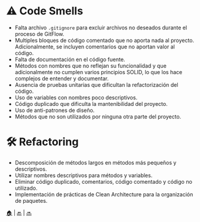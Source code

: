 # ⚠️ Code Smells
- Falta archivo `.gitignore` para excluir archivos no deseados durante el proceso de GitFlow.
- Multiples bloques de código comentado que no aporta nada al proyecto. Adicionalmente, se
  incluyen comentarios que no aportan valor al código.
- Falta de documentación en el código fuente.
- Métodos con nombres que no reflejan su funcionalidad y que adicionalmente no cumplen varios
  principios SOLID, lo que los hace complejos de entender y documentar.
- Ausencia de pruebas unitarias que dificultan la refactorización del código.
- Uso de variables con nombres poco descriptivos.
- Código duplicado que dificulta la mantenibilidad del proyecto.
- Uso de anti-patrones de diseño.
- Métodos que no son utilizados por ninguna otra parte del proyecto.

# 🛠️ Refactoring
- Descomposición de métodos largos en métodos más pequeños y descriptivos.
- Utilizar nombres descriptivos para métodos y variables.
- Eliminar código duplicado, comentarios, código comentado y código no utilizado.
- Implementación de prácticas de Clean Architecture para la organización de paquetes.

[🏠](./index.html) | [🔙](./index.html) | [🔜](./cleancode-xppractices.html)
